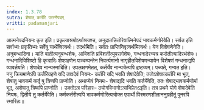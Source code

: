 ```yaml
---
index: 1.3.78
sutra: शेषात् कर्तरि परस्मैपदम्
vritti: padamanjari
---
```


 आत्मनेपदनियमः कृत इति। प्रकृत्याश्रयोऽर्थाश्रयश्च, अनुदातङितोरेवात्मिनेपदं भावकर्मणोरेवेति। सर्वत इति सर्वाभ्यः प्रकृतिभ्यः सर्वेषु चार्थेष्वित्यर्थः। तदर्थमिति। सर्वतः प्राप्तिनिवृत्यर्थमित्यर्थः। येन विशेषणेनेति। अनुबन्धादिना। याति वातीत्यनुबन्धशेषः, आविशति प्रविशतीत्युपसर्गशेषः, गन्धनादेरन्यत्र करोतीत्यादिरर्थशेषः। गन्धनादिविशिष्टो हि कृञादिः शेषग्रहणेन पञ्चम्यन्तेन निवर्त्यमानो नागृहीतविशेषणन्यायेन विशेषणं गन्धनाद्यपि व्यावर्तयति। शेषादेव नान्यस्मादिति। उपलक्षणमेतत्, कर्तर्येव नान्यत्रेत्यपि द्रष्टव्यम्। पच्यते, गम्यत इति। ननु क्रियमाणेऽपि कर्तरिग्रहणे यदि तावदेवं नियमः- कर्तरि यदि भवति शेषादेवेति; ततोऽशेषात्कर्तरि मा भूत्, शेषातु भावकर्म कर्तृ षु त्रिष्वपि प्राप्नोति। अथाप्येवं नियमः- शेषाद्यदि भवति कर्तर्येवेति, ततः शेषाद्भावकर्मणोर्मा भूद्, अशेषातु त्रिष्वपि प्राप्नोति । उक्तोऽत्र परिहारः- ठ्योगविभागोऽत्राभिप्रेतःऽइति। तत्र प्रथमे योगे शेषादेवेति नियमः, द्वितीये तु कर्तर्येवेति। कर्मकर्तरीत्यपि भावकर्मणोरित्यत्रोक्त एवार्थो विस्मरणशीलाननुग्रहीतुं पुनरपि स्मारितः॥